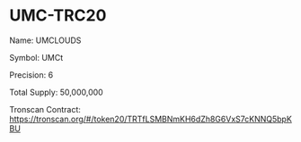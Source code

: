 # UMC-TRC20
Name: UMCLOUDS

Symbol: UMCt

Precision: 6

Total Supply: 50,000,000

Tronscan Contract: https://tronscan.org/#/token20/TRTfLSMBNmKH6dZh8G6VxS7cKNNQ5bpKBU
